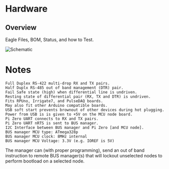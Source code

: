 # Hardware

## Overview

Eagle Files, BOM, Status, and how to Test.

![Schematic](https://raw.githubusercontent.com/epccs/RPUpi/master/Hardware/16197,Schematic.png "RPUpi Schematic")

# Notes

```
Full Duplex RS-422 multi-drop RX and TX pairs.
Half Duplx RS-485 out of band management (DTR) pair.
Fail Safe state (high) when differential line is undriven.
Resting state of differential pair (RX, TX and DTR) is undriven.
Fits RPUno, Irrigate7, and PulseDAQ boards.
May also fit other Arduino compatible boards.
USB soft start prevents brownout of other devices during hot plugging.
Power from USB is is given to +5V on the MCU node board.
Pi Zero UART connects to RX and TX pairs.
Pi Zero UART nRTS is sent to BUS manager.
I2C Interface between BUS manager and Pi Zero [and MCU node].  
BUS manager MCU type: ATmega328p
BUS manager MCU clock: 8MHz internal
BUS manager MCU Voltage: 3.3V (e.g. IOREF is 5V)
```

The manager can (with proper programming), send an out of band instruction to remote BUS manager(s) that will lockout unselected nodes to perform bootload on a selected node.